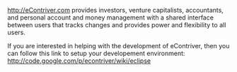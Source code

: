 http://eContriver.com provides investors, venture capitalists, accountants, and personal account and money management with a shared interface between users that tracks changes and provides power and flexibility to all users.

If you are interested in helping with the development of eContriver, then you can follow this link to setup your developement environment:
http://code.google.com/p/econtriver/wiki/eclipse